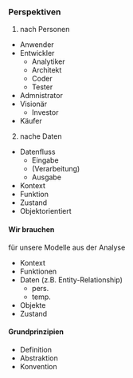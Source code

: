 ### Perspektiven

1. nach Personen
* Anwender
* Entwickler
  + Analytiker
  + Architekt
  + Coder
  + Tester
* Admnistrator
* Visionär
  + Investor
* Käufer

2. nache Daten
* Datenfluss
  + Eingabe
  + (Verarbeitung)
  + Ausgabe
* Kontext
* Funktion
* Zustand
* Objektorientiert

#### Wir brauchen

für unsere Modelle aus der Analyse

* Kontext
* Funktionen
* Daten (z.B. Entity-Relationship)
  + pers.
  + temp.
* Objekte
* Zustand

#### Grundprinzipien

* Definition
* Abstraktion
* Konvention
